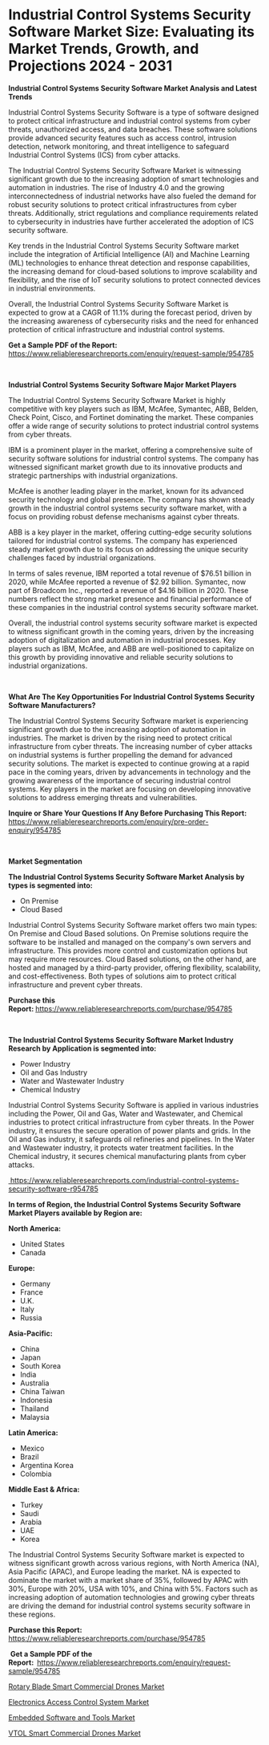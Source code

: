 <p><h1>Industrial Control Systems Security Software Market Size: Evaluating its Market Trends, Growth, and Projections 2024 - 2031</h1></p><p><strong>Industrial Control Systems Security Software Market Analysis and Latest Trends</strong></p>
<p><p>Industrial Control Systems Security Software is a type of software designed to protect critical infrastructure and industrial control systems from cyber threats, unauthorized access, and data breaches. These software solutions provide advanced security features such as access control, intrusion detection, network monitoring, and threat intelligence to safeguard Industrial Control Systems (ICS) from cyber attacks.</p><p>The Industrial Control Systems Security Software Market is witnessing significant growth due to the increasing adoption of smart technologies and automation in industries. The rise of Industry 4.0 and the growing interconnectedness of industrial networks have also fueled the demand for robust security solutions to protect critical infrastructures from cyber threats. Additionally, strict regulations and compliance requirements related to cybersecurity in industries have further accelerated the adoption of ICS security software.</p><p>Key trends in the Industrial Control Systems Security Software market include the integration of Artificial Intelligence (AI) and Machine Learning (ML) technologies to enhance threat detection and response capabilities, the increasing demand for cloud-based solutions to improve scalability and flexibility, and the rise of IoT security solutions to protect connected devices in industrial environments.</p><p>Overall, the Industrial Control Systems Security Software Market is expected to grow at a CAGR of 11.1% during the forecast period, driven by the increasing awareness of cybersecurity risks and the need for enhanced protection of critical infrastructure and industrial control systems.</p></p>
<p><strong>Get a Sample PDF of the Report:&nbsp;</strong> <a href="https://www.reliableresearchreports.com/enquiry/request-sample/954785">https://www.reliableresearchreports.com/enquiry/request-sample/954785</a></p>
<p>&nbsp;</p>
<p><strong>Industrial Control Systems Security Software Major Market Players</strong></p>
<p><p>The Industrial Control Systems Security Software Market is highly competitive with key players such as IBM, McAfee, Symantec, ABB, Belden, Check Point, Cisco, and Fortinet dominating the market. These companies offer a wide range of security solutions to protect industrial control systems from cyber threats.</p><p>IBM is a prominent player in the market, offering a comprehensive suite of security software solutions for industrial control systems. The company has witnessed significant market growth due to its innovative products and strategic partnerships with industrial organizations.</p><p>McAfee is another leading player in the market, known for its advanced security technology and global presence. The company has shown steady growth in the industrial control systems security software market, with a focus on providing robust defense mechanisms against cyber threats.</p><p>ABB is a key player in the market, offering cutting-edge security solutions tailored for industrial control systems. The company has experienced steady market growth due to its focus on addressing the unique security challenges faced by industrial organizations.</p><p>In terms of sales revenue, IBM reported a total revenue of $76.51 billion in 2020, while McAfee reported a revenue of $2.92 billion. Symantec, now part of Broadcom Inc., reported a revenue of $4.16 billion in 2020. These numbers reflect the strong market presence and financial performance of these companies in the industrial control systems security software market.</p><p>Overall, the industrial control systems security software market is expected to witness significant growth in the coming years, driven by the increasing adoption of digitalization and automation in industrial processes. Key players such as IBM, McAfee, and ABB are well-positioned to capitalize on this growth by providing innovative and reliable security solutions to industrial organizations.</p></p>
<p>&nbsp;</p>
<p><strong>What Are The Key Opportunities For Industrial Control Systems Security Software Manufacturers?</strong></p>
<p><p>The Industrial Control Systems Security Software market is experiencing significant growth due to the increasing adoption of automation in industries. The market is driven by the rising need to protect critical infrastructure from cyber threats. The increasing number of cyber attacks on industrial systems is further propelling the demand for advanced security solutions. The market is expected to continue growing at a rapid pace in the coming years, driven by advancements in technology and the growing awareness of the importance of securing industrial control systems. Key players in the market are focusing on developing innovative solutions to address emerging threats and vulnerabilities.</p></p>
<p><strong>Inquire or Share Your Questions If Any Before Purchasing This Report:</strong> <a href="https://www.reliableresearchreports.com/enquiry/pre-order-enquiry/954785">https://www.reliableresearchreports.com/enquiry/pre-order-enquiry/954785</a></p>
<p>&nbsp;</p>
<p><strong>Market Segmentation</strong></p>
<p><strong>The Industrial Control Systems Security Software Market Analysis by types is segmented into:</strong></p>
<p><ul><li>On Premise</li><li>Cloud Based</li></ul></p>
<p><p>Industrial Control Systems Security Software market offers two main types: On Premise and Cloud Based solutions. On Premise solutions require the software to be installed and managed on the company's own servers and infrastructure. This provides more control and customization options but may require more resources. Cloud Based solutions, on the other hand, are hosted and managed by a third-party provider, offering flexibility, scalability, and cost-effectiveness. Both types of solutions aim to protect critical infrastructure and prevent cyber threats.</p></p>
<p><strong>Purchase this Report:&nbsp;</strong><a href="https://www.reliableresearchreports.com/purchase/954785">https://www.reliableresearchreports.com/purchase/954785</a></p>
<p>&nbsp;</p>
<p><strong>The Industrial Control Systems Security Software Market Industry Research by Application is segmented into:</strong></p>
<p><ul><li>Power Industry</li><li>Oil and Gas Industry</li><li>Water and Wastewater Industry</li><li>Chemical Industry</li></ul></p>
<p><p>Industrial Control Systems Security Software is applied in various industries including the Power, Oil and Gas, Water and Wastewater, and Chemical industries to protect critical infrastructure from cyber threats. In the Power industry, it ensures the secure operation of power plants and grids. In the Oil and Gas industry, it safeguards oil refineries and pipelines. In the Water and Wastewater industry, it protects water treatment facilities. In the Chemical industry, it secures chemical manufacturing plants from cyber attacks.</p></p>
<p><a href="https://www.reliableresearchreports.com/industrial-control-systems-security-software-r954785">&nbsp;https://www.reliableresearchreports.com/industrial-control-systems-security-software-r954785</a></p>
<p><strong>In terms of Region, the Industrial Control Systems Security Software Market Players available by Region are:</strong></p>
<p>
    <p> <strong> North America: </strong>
        <ul>
            <li>United States</li>
            <li>Canada</li>
        </ul>
        </p> 
    <p> <strong> Europe: </strong>
        <ul>
            <li>Germany</li>
            <li>France</li>
            <li>U.K.</li>
            <li>Italy</li>
            <li>Russia</li>
        </ul>
        </p> 
    <p> <strong> Asia-Pacific: </strong>
        <ul>
            <li>China</li>
            <li>Japan</li>
            <li>South Korea</li>
            <li>India</li>
            <li>Australia</li>
            <li>China Taiwan</li>
            <li>Indonesia</li>
            <li>Thailand</li>
            <li>Malaysia</li>
        </ul>
        </p> 
    <p> <strong> Latin America: </strong>
        <ul>
            <li>Mexico</li>
            <li>Brazil</li>
            <li>Argentina Korea</li>
            <li>Colombia</li>
        </ul>
        </p> 
    <p> <strong> Middle East & Africa: </strong>
        <ul>
            <li>Turkey</li>
            <li>Saudi</li>
            <li>Arabia</li>
            <li>UAE</li>
            <li>Korea</li>
        </ul>
    </p>
    </p>
<p><p>The Industrial Control Systems Security Software market is expected to witness significant growth across various regions, with North America (NA), Asia Pacific (APAC), and Europe leading the market. NA is expected to dominate the market with a market share of 35%, followed by APAC with 30%, Europe with 20%, USA with 10%, and China with 5%. Factors such as increasing adoption of automation technologies and growing cyber threats are driving the demand for industrial control systems security software in these regions.</p></p>
<p><strong>Purchase this Report: </strong><a href="https://www.reliableresearchreports.com/purchase/954785">https://www.reliableresearchreports.com/purchase/954785</a></p>
<p>&nbsp;<strong>Get a Sample PDF of the Report:&nbsp;&nbsp;</strong><a href="https://www.reliableresearchreports.com/enquiry/request-sample/954785">https://www.reliableresearchreports.com/enquiry/request-sample/954785</a></p>
<p><strong></strong></p>
<p><p><a href="https://www.linkedin.com/pulse/rotary-blade-smart-commercial-drones-market-size-reveals-best-marketing-kdicf">Rotary Blade Smart Commercial Drones Market</a></p><p><a href="https://github.com/nancykennedykellievqfqt2/Market-Research-Report-List-2/blob/main/electronics-access-control-system-market.md">Electronics Access Control System Market</a></p><p><a href="https://github.com/RosemarieLeffler2023/Market-Research-Report-List-1/blob/main/embedded-software-and-tools-market.md">Embedded Software and Tools Market</a></p><p><a href="https://www.linkedin.com/pulse/vtol-smart-commercial-drones-market-research-report-its-history-rljgf">VTOL Smart Commercial Drones Market</a></p></p>
